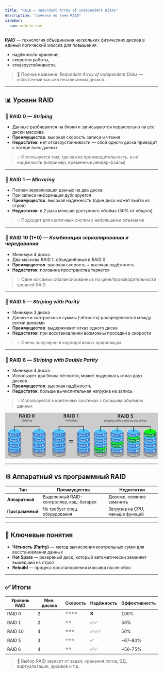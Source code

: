 ```yaml
---
title: "RAID — Redundant Array of Independent Disks"
description: "Заметки по теме RAID"
sidebar:
  nav: mobile_nav
---
```


**RAID** — технология объединения нескольких физических дисков в единый логический массив для повышения:
- надёжности хранения,
- скорости работы,
- отказоустойчивости.

> 🧠 Полное название: *Redundant Array of Independent Disks* — избыточный массив независимых дисков.

---

## 📊 Уровни RAID

### 🔹 RAID 0 — *Striping*
- Данные разбиваются на блоки и записываются параллельно на все диски массива
- **Преимущество**: высокая скорость записи и чтения
- **Недостаток**: нет отказоустойчивости — сбой одного диска приводит к потере всех данных

> 💡 Используется там, где важна производительность, а не надёжность (например, временные рендер-файлы)

---

### 🔹 RAID 1 — *Mirroring*
- Полная зеркализация данных на два диска
- При записи информация дублируется
- **Преимущество**: высокая надёжность (один диск может выйти из строя)
- **Недостаток**: в 2 раза меньше доступного объёма (50% от общего)

> 💡 Подходит для критичных систем с небольшими объёмами

---

### 🔹 RAID 10 (1+0) — *Комбинация зеркалирования и чередования*
- Минимум 4 диска
- Два массива RAID 1, объединённые в RAID 0
- **Преимущество**: высокая скорость + высокая надёжность
- **Недостаток**: половина пространства теряется

> 💡 Один из самых сбалансированных по цене/производительности уровней RAID

---

### 🔹 RAID 5 — *Striping with Parity*
- Минимум 3 диска
- Данные и контрольные суммы (чётность) распределяются между всеми дисками
- **Преимущество**: выдерживает отказ одного диска
- **Недостаток**: при восстановлении возможны просадки в скорости

> 💡 Очень популярен в корпоративных хранилищах

---

### 🔹 RAID 6 — *Striping with Double Parity*
- Минимум 4 диска
- Использует два блока чётности, может выдержать отказ двух дисков
- **Преимущество**: высокая надёжность
- **Недостаток**: больше вычислительная нагрузка на запись

> 💡 Используется в критичных системах с большим объёмом данных

![alt text](<../../../assets/cache/IT-School/Pasted image 20250723233130.png>)

---

## ⚙️ Аппаратный vs программный RAID

| Тип        | Преимущества                         | Недостатки                     |
|------------|--------------------------------------|--------------------------------|
| **Аппаратный** | Выделенный RAID-контроллер, кэш, батарея | Дороже, сложнее заменить       |
| **Программный**| Не требует спец. оборудования     | Загрузка на CPU, меньше функций|

---

## 🧠 Ключевые понятия

- **Чётность (Parity)** — метод вычисления контрольных сумм для восстановления данных
- **Hot Spare** — резервный диск, который автоматически заменяет вышедший из строя
- **Rebuild** — процесс восстановления массива после сбоя

---

## ✅ Итоги

| Уровень RAID | Мин. дисков | Скорость | Надёжность | Эффективность |
|--------------|-------------|----------|-------------|----------------|
| RAID 0       | 2           | ⭐⭐⭐⭐     | ❌           | 100%           |
| RAID 1       | 2           | ⭐⭐       | ✅✅          | 50%            |
| RAID 10      | 4           | ⭐⭐⭐      | ✅✅✅        | 50%            |
| RAID 5       | 3           | ⭐⭐⭐      | ✅           | ~67–80%        |
| RAID 6       | 4           | ⭐⭐       | ✅✅          | ~50–75%        |

> 💬 Выбор RAID зависит от задач: хранения логов, БД, виртуализации, архивов и т.д.
